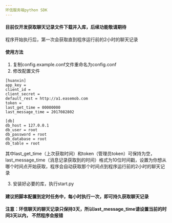 ```yaml
---
环信服务端python SDK
---
```


#### 目前仅开发获取聊天记录文件下载并入库，后续功能敬请期待
程序开始执行后，第一次会获取直到程序运行前的2小时的聊天记录

#### 使用方法
1. 复制config.example.conf文件重命名为config.conf
2. 修改配置文件
```
[huanxin]
app_key =
client_id =
client_secret =
default_rest = http://a1.easemob.com
token =
last_get_time = 00000000
last_message_time = 2017082802

[db]
db_host = 127.0.0.1
db_user = root
db_password = root
db_database = root
db_table = root

```
其中last_get_time（上次获取时间）和token（管理员token）可保持为空，last_message_time（消息记录获取到的时间）格式为10位时间戳，设置为你想从哪个时间点开始获取，程序会自动获取那个时间点到程序运行前的2小时的聊天记录

3. 安装好必要的库，执行start.py

#### 建议把脚本配置到定时任务中，每小时执行一次，即可持久获取聊天记录
#### 注意：环信聊天的聊天记录只保持3天，所以last_message_time请设置当前的时间3天以内， 不然程序会报错
